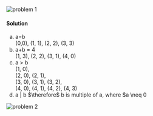 ![problem 1](https://github.com/cpp-rakesh/discrete_mathematics_and_its_applications/blob/master/chapter_9_relations/9.1_relations_and_their_properties/repo/problem_1.png)

#### Solution
<ol type="a">
  <li>
    a=b <br/>
    (0,0), (1, 1), (2, 2), (3, 3)
  </li>
  <li>
    a+b = 4 <br/>
    (1, 3), (2, 2), (3, 1), (4, 0)
  </li>
  <li>
    a > b <br/>
    (1, 0), <br/>
    (2, 0), (2, 1), <br/>
    (3, 0), (3, 1), (3, 2), <br/> 
    (4, 0), (4, 1), (4, 2), (4, 3)
  </li>
  <li>
    a | b $\therefore$ b is multiple of a, where $a \neq 0
  </li>
</ol>

![problem 2](https://github.com/cpp-rakesh/discrete_mathematics_and_its_applications/blob/master/chapter_9_relations/9.1_relations_and_their_properties/repo/problem_2.png)